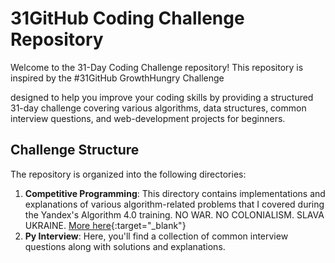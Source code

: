 # 31GitHub Coding Challenge Repository

Welcome to the 31-Day Coding Challenge repository! This repository is inspired by the #31GitHub GrowthHungry Challenge

designed to help you improve your coding skills by providing a structured 31-day challenge covering various algorithms, data structures, common interview questions, and web-development projects for beginners.

## Challenge Structure

The repository is organized into the following directories:

1. **Competitive Programming**: This directory contains implementations and explanations of various algorithm-related problems that I covered during the Yandex's Algorithm 4.0 training. NO WAR. NO COLONIALISM. SLAVA UKRAINE. [More here](https://yandex.ru/yaintern/algorithm-training){:target="_blank"}
2. **Py Interview**: Here, you'll find a collection of common interview questions along with solutions and explanations.
